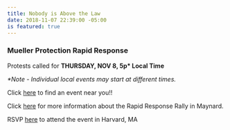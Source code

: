 ```yaml
---
title: Nobody is Above the Law
date: 2018-11-07 22:39:00 -05:00
is featured: true
---
```


### Mueller Protection Rapid Response

Protests called for **THURSDAY, NOV 8, 5p\* Local Time**

*\*Note - Individual local events may start at different times.*

Click [here](https://www.trumpisnotabovethelaw.org/event/mueller-firing-rapid-response/search/?fbclid=IwAR3LtAa0hnVl22zp_y53zR7WmaW7XphW1uP0oQTvY-Sec3fhTMCZdHXn-1g&from=%40) to find an event near you!!

Click [here](https://www.facebook.com/events/546572919102594/) for more information about the Rapid Response Rally in  Maynard.

RSVP [here](https://act.moveon.org/event/mueller-firing-rapid-response-events/19606?fbclid=IwAR2KniAX8NWgoZrj3uC96M92w_VVvnPpje5mKv1Mky5dX6_ckchs0tgthyw) to attend the event in Harvard, MA